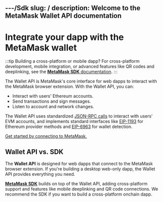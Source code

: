 ---/Sdk
slug: /
description: Welcome to the MetaMask Wallet API documentation
---

# Integrate your dapp with the MetaMask wallet

:::tip Building a cross-platform or mobile dapp?
For cross-platform development, mobile integration, or advanced features like QR codes and 
deeplinking, see the [**MetaMask SDK** documentation](/sdk).
:::

The Wallet API is MetaMask's core interface for web dapps to interact with the MetaMask browser extension.
With the Wallet API, you can:

- Interact with users' Ethereum accounts.
- Send transactions and sign messages.
- Listen to account and network changes.

The Wallet API uses standardized [JSON-RPC calls](reference/json-rpc-methods/index.md) to 
interact with users' EVM accounts, and implements standard interfaces like
[EIP-1193](https://eips.ethereum.org/EIPS/eip-1193) for Ethereum provider methods and
[EIP-6963](https://eips.ethereum.org/EIPS/eip-6963) for wallet detection.

[Get started by connecting to MetaMask.](how-to/connect.md)

## Wallet API vs. SDK

The **Wallet API** is designed for web dapps that connect to the MetaMask browser extension.
If you're building a desktop web-only dapp, the Wallet API provides everything you need.

[**MetaMask SDK**](/sdk) builds on top of the Wallet API, adding cross-platform support and features like mobile deeplinking and QR code connections.
We recommend the SDK if you want to build a cross-platform onchain dapp.
